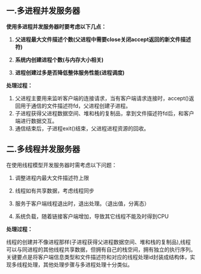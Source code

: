 

## 一.多进程并发服务器

**使用多进程并发服务器时要考虑以下几点：**

1. **父进程最大文件描述个数(父进程中需要close关闭accept返回的新文件描述符)**

2. **系统内创建进程个数(与内存大小相关)**

3. **进程创建过多是否降低整体服务性能(进程调度)**

**处理过程：**

1. 父进程主要用来监听客户端的连接请求，当有客户端请求连接时，accept()返回用于通信的文件描述符fd，父进程创建子进程。
2. 子进程获得父进程数据空间、堆和栈的复制品，拿到文件描述符fd后，和客户端进行数据交互。
3. 通信结束后，子进程exit()结束，父进程进程资源的回收。





## 二.多线程并发服务器

在使用线程模型开发服务器时需考虑以下问题：

1. 调整进程内最大文件描述符上限

2. 线程如有共享数据，考虑线程同步

3. 服务于客户端线程退出时，退出处理。（退出值，分离态）

4. 系统负载，随着链接客户端增加，导致其它线程不能及时得到CPU

**处理过程：**

线程的创建并不像进程那样(子进程获得父进程数据空间、堆和栈的复制品),线程可以与同进程的其他线程共享数据，但拥有自己的栈空间，拥有独立的执行序列。关键要点是将客户端信息类型和文件描述符和对应的线程处理id封装成结构体，实现多线程处理，其他处理步骤与多进程处理十分类似。
